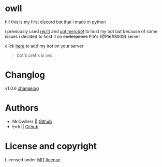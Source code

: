 # owll

hi! this is my first discord bot that i made in python

i previously used [replit](https://replit.com) and [uptimerobot](https://uptimerobot.com) to host my bot but because of some issues i decided to host it on ~~codespaces~~ Pie's (@Pie#8009) server

click [here](https://dsc.gg/owll) to add my bot on your server

> bot's prefix is owl.

# Changlog

v1.0.6 [changelog](CHANGELOG.md)

# Authors

+ Mr.Owllers || [Github](github.com/Mr-Owllers)  
+ Erdi || [Github](github.com/Erdi-GitHub)

# License and copyright

Licensed under [MIT license](LICENSE)